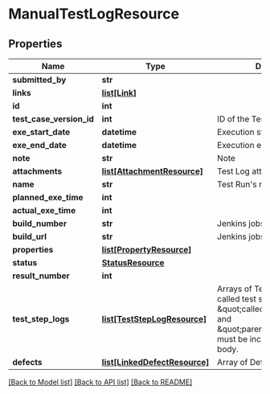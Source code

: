 # ManualTestLogResource

## Properties
Name | Type | Description | Notes
------------ | ------------- | ------------- | -------------
**submitted_by** | **str** |  | [optional] 
**links** | [**list[Link]**](Link.md) |  | [optional] 
**id** | **int** |  | [optional] 
**test_case_version_id** | **int** | ID of the Test Case Version | [optional] 
**exe_start_date** | **datetime** | Execution start date | 
**exe_end_date** | **datetime** | Execution end date | 
**note** | **str** | Note | [optional] 
**attachments** | [**list[AttachmentResource]**](AttachmentResource.md) | Test Log attachments | [optional] 
**name** | **str** | Test Run&#39;s name | [optional] 
**planned_exe_time** | **int** |  | [optional] 
**actual_exe_time** | **int** |  | [optional] 
**build_number** | **str** | Jenkins jobs build number | [optional] 
**build_url** | **str** | Jenkins jobs build URL | [optional] 
**properties** | [**list[PropertyResource]**](PropertyResource.md) |  | [optional] 
**status** | [**StatusResource**](StatusResource.md) |  | 
**result_number** | **int** |  | [optional] 
**test_step_logs** | [**list[TestStepLogResource]**](TestStepLogResource.md) | Arrays of Test Step Log,   With called test steps, the \&quot;called_test_case_id\&quot; and \&quot;parent_test_step_id\&quot; must be included in request body. | [optional] 
**defects** | [**list[LinkedDefectResource]**](LinkedDefectResource.md) | Array of Defect | [optional] 

[[Back to Model list]](../README.md#documentation-for-models) [[Back to API list]](../README.md#documentation-for-api-endpoints) [[Back to README]](../README.md)


